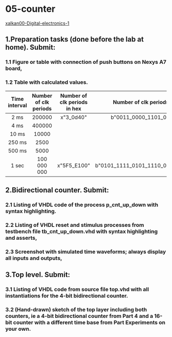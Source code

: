 # 05-counter
[xalkan00-Digital-electronics-1](https://github.com/xalkan00/Digital-electronics-1)

## 1.Preparation tasks (done before the lab at home). Submit:

### 1.1 Figure or table with connection of push buttons on Nexys A7 board,
### 1.2 Table with calculated values.

   | **Time interval** | **Number of clk periods** | **Number of clk periods in hex** | **Number of clk periods in binary** |
   | :-: | :-: | :-: | :-: |
   | 2&nbsp;ms | 200000 | x"3_0d40" | b"0011_0000_1101_0100_0000" |
   | 4&nbsp;ms | 400000 | | |
   | 10&nbsp;ms | 10000 | | |
   | 250&nbsp;ms | 2500 | | |
   | 500&nbsp;ms | 5000 | | |
   | 1&nbsp;sec | 100 000 000 | x"5F5_E100" | b"0101_1111_0101_1110_0001_0000_0000" |


## 2.Bidirectional counter. Submit:

### 2.1 Listing of VHDL code of the process p_cnt_up_down with syntax highlighting.
### 2.2 Listing of VHDL reset and stimulus processes from testbench file tb_cnt_up_down.vhd with syntax highlighting and asserts,
### 2.3 Screenshot with simulated time waveforms; always display all inputs and outputs,


## 3.Top level. Submit:

### 3.1 Listing of VHDL code from source file top.vhd with all instantiations for the 4-bit bidirectional counter.
### 3.2 (Hand-drawn) sketch of the top layer including both counters, ie a 4-bit bidirectional counter from Part 4 and a 16-bit counter with a different time base from Part Experiments on your own.
